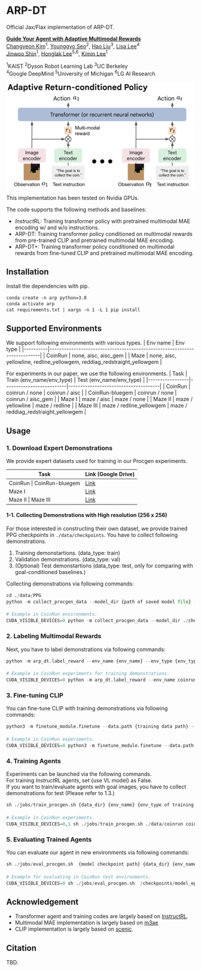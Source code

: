 # ARP-DT

Official Jax/Flax implementation of ARP-DT.

**[Guide Your Agent with Adaptive Multimodal Rewards]()**\
[Changyeon Kim](https://changyeon.page)<sup>1</sup>, [Younggyo Seo](https://younggyo.me)<sup>2</sup>, [Hao Liu](https://haoliu.site)<sup>3</sup>, [Lisa Lee](https://leelisa.com)<sup>4</sup>\
[Jinwoo Shin](https://alinlab.kaist.ac.kr/shin.html)<sup>1</sup>, [Honglak Lee](https://web.eecs.umich.edu/~honglak/)<sup>5,6</sup>, [Kimin Lee](https://sites.google.com/view/kiminlee)<sup>1</sup>

<sup>1</sup>KAIST <sup>2</sup>Dyson Robot Learning Lab <sup>3</sup>UC Berkeley\
 <sup>4</sup>Google DeepMind <sup>5</sup>University of Michigan <sup>6</sup>LG AI Research

![model archiecture](./figures/ARP.png)

This implementation has been tested on Nvidia GPUs.

The code supports the following methods and baselines:
- *Instruct*RL: Training transformer policy with pretrained multimodal MAE encoding w/ and w/o instructions.
- ARP-DT: Training transformer policy conditioned on multimodal rewards from pre-trained CLIP and pretrained multimodal MAE encoding.
- ARP-DT+: Training transformer policy conditioned on multimodal rewards from fine-tuned CLIP and pretrained multimodal MAE encoding.

## Installation
Install the dependencies with pip.
```
conda create -n arp python=3.8
conda activate arp
cat requirements.txt | xargs -n 1 -L 1 pip install
```

## Supported Environments
We support following environments with various types.
| Env name | Env type                                                                 |
|----------|--------------------------------------------------------------------------|
| CoinRun  | none, aisc, aisc_gem                                                     |
| Maze     | none, aisc, yellowline, redline_yellowgem, reddiag_redstraight_yellowgem |

For experiments in our paper, we use the following environments.
| Task            | Train (env_name/env_type)         | Test (env_name/env_type)                      |
|-----------------|--------------------------|--------------------------------------|
| CoinRun         | coinrun / none           | coinrun / aisc                       |
| CoinRun-bluegem | coinrun / none           | coinrun / aisc_gem                   |
| Maze I          | maze / aisc              | maze / none                          |
| Maze II         | maze / yellowline        | maze / redline                       |
| Maze III        | maze / redline_yellowgem | maze / reddiag_redstraight_yellowgem |

## Usage
### 1. Download Expert Demonstrations
We provide expert datasets used for training in our Procgen experiments.

| Task                       | Link (Google Drive)              |
|----------------------------|----------------------------------|
| CoinRun \| CoinRun-bluegem | [Link](https://drive.google.com/drive/folders/17Sv0NHASzJEiam0b-lfg2gZ62SoRqbMX?usp=drive_link) |
| Maze I                     | [Link](https://drive.google.com/drive/folders/1XMB0JAQTrhqFNTDy-dCii4ymQTYk7yME?usp=drive_link) |
| Maze II \| Maze III        | [Link](https://drive.google.com/drive/folders/18QllsVBrHiEBCHA_IhTAFniFwVbOewDD?usp=drive_link)|
#### 1-1. Collecting Demonstrations with High resolution (256 x 256)
For those interested in constructing their own dataset, we provide trained PPG checkpoints in `./data/checkpoints`. 
You have to collect following demonstrations.
1. Training demonstartions. (data_type: train)
2. Validation demonstrations. (data_type: val)
3. (Optional) Test demonstartions (data_type: test, only for comparing with goal-conditioned baselines.)

Collecting demonstrations via following commands:
```python
cd ./data/PPG
python -m collect_procgen_data --model_dir {path of saved model file} --num_demonstrations {number of demonstrations} --env_name {procgen env name} --env_type {env_type} --data_type {train/eval/test} --num_levels {number of levels} --start_level {level to start} --output_dir {path of saved demonstrations}

# Example in CoinRun environments.
CUDA_VISIBLE_DEVICES=0 python -m collect_procgen_data --model_dir ./checkpoints/coinrun_hard_level500/model1000_IC100007936.jd --num_demonstrations 100 --env_name coinrun --env_type none --data_type train --num_levels 500 --start_level 0 --distribution_mode hard --output_dir ./data/coinrun
```

### 2. Labeling Multimodal Rewards
Next, you have to label demonstrations via following commands:
```python
python -m arp_dt.label_reward --env_name {env_name} --env_type {env_type} --data_dir {data hdf5 file path} --model_type {clip/clip_ft} --model_ckpt_dir {checkpoint path of fine-tuned CLIP.}

# Example in CoinRun experiments for training demonstrations.
CUDA_VISIBLE_DEVICES=0 python -m arp_dt.label_reward --env_name coinrun --env_type none --data_dir ./data/coinrun/coinrun_hard_level0to500_num500_frame4/data_train.hdf5 --model_type clip_ft --model_ckpt_dir ./data/coinrun/coinrun_hard_level0to500_num500_frame4/clip_ft_checkpoints/best_checkpoint.pt
```

### 3. Fine-tuning CLIP
You can fine-tune CLIP with training demonstrations via following commands:
```python
python3 -m finetune_module.finetune --data.path {training data path} --output_dir {directory for saving checkpoints} --env_name {env_name}  --data.train_env_type {env_type} --data.num_demonstrations {number of training demonstrations} --lambda_id {scaling hyperparameter for inverse dynamics loss}

# Example in CoinRun experiments.
CUDA_VISIBLE_DEVICES=0 python3 -m finetune_module.finetune --data.path ./data/maze --default_root_dir ./debug --epochs 20 --model_type clip_multiscale_ensemble --game_name maze --data.train_env_type aisc --data.image_key "ob" --data.num_demonstrations 500 --lambda_id 1.5
```

### 4. Training Agents
Experiments can be launched via the following commands.\
For training *Instruct*RL agents, set {use VL model} as False.\
If you want to train/evaluate agents with goal images, you have to collect demonstrations for test (Please refer to 1.3.)
```python
sh ./jobs/train_procgen.sh {data_dir} {env_name} {env_type of training environemts} {env_type of evaluation environments} {augmentation} {use VL model: True | False} {VL model_type: clip | clip_ft} {VL model checkpoint path (only for ARP-DT+)} {seed} {comment on experiment} {lambda for return prediction} {evaluation with goal images}

# Example in CoinRun experiments.
CUDA_VISIBLE_DEVICES=0,1 sh ./jobs/train_procgen.sh ./data/coinrun coinrun none aisc "color_jitter, rotate" True clip "" 0 "ARP-DT-coinrun" 0.01 False
```

### 5. Evaluating Trained Agents
You can evaluate our agent in new environments via following commands:
```python
sh ./jobs/eval_procgen.sh  {model checkpoint path} {data_dir} {env_name} {env_type of training environments} {env_type of evaluation environments} {use levels used for collecting expert demonstrations: True | False} {use VL model: True | False} {VL model_type: clip | clip_ft} {VL model checkpoint path (only for ARP-DT+)} {comment on experiment}

# Example for evaluating in CoinRun test environments.
CUDA_VISIBLE_DEVICES=0 sh ./jobs/eval_procgen.sh  /checkpoints/model_epoch49.pkl ./data/coinrun/ coinrun none aisc_gem True True clip "" "ARP-DT-coinrun_test"
```

## Acknowledgement
- Transformer agent and training codes are largely based on [InstructRL](https://github.com/lhao499/instructrl).
- Multimodal MAE implementation is largely based on [m3ae](https://github.com/young-geng/m3ae_public)
- CLIP implementation is largely based on [scenic](https://github.com/google-research/scenic/tree/main/scenic/projects/baselines/clip).

## Citation
TBD.

